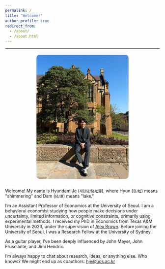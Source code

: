```yaml
---
permalink: /
title: "Welcome!"
author_profile: true
redirect_from: 
  - /about/
  - /about.html
---
```


---

<div style="width: 100%; display: flex; justify-content: center; margin-top: 20px;">
  <img src="/images/usyd3.jpg" alt="Hyundam Je" width="300"
       style="border-radius: 10px;" />
</div>


<div style="max-width: 700px; margin: 30px auto;">
  

<p>Welcome! My name is Hyundam Je (<span style="font-size:85%">제현담/諸炫潭</span>), where Hyun (<span style="font-size:85%">현/炫</span>) means "shimmering" and Dam (<span style="font-size:85%">담/潭</span>) means "lake."</p>

  <p>I’m an Assistant Professor of Economics at the University of Seoul. I am a behavioral economist studying how people make decisions under uncertainty, limited information, or cognitive constraints, primarily using experimental methods. I received my PhD in Economics from Texas A&M University in 2023, under the supervision of <a href="http://people.tamu.edu/~alexbrown/" target="_blank">Alex Brown</a>. Before joining the University of Seoul, I was a Research Fellow at the University of Sydney.</p>

  <p>As a guitar player, I’ve been deeply influenced by John Mayer, John Frusciante, and Jimi Hendrix.</p>

  <p> I’m always happy to chat about research, ideas, or anything else. Who knows? We might end up as coauthors: <a href="mailto:hje@uos.ac.kr">hje@uos.ac.kr</a></p>
</div>
